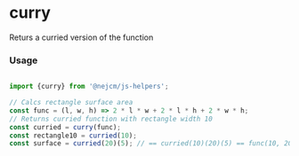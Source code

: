 
# curry

<p>
  Returs a curried version of the function
</p>

### Usage

```js

import {curry} from '@nejcm/js-helpers';

// Calcs rectangle surface area
const func = (l, w, h) => 2 * l * w + 2 * l * h + 2 * w * h;
// Returns curried function with rectangle width 10
const curried = curry(func);
const rectangle10 = curried(10); 
const surface = curried(20)(5); // == curried(10)(20)(5) == func(10, 20, 5)

```